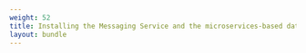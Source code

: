 ```yaml
---
weight: 52
title: Installing the Messaging Service and the microservices-based data broker on Edge
layout: bundle
---
```



